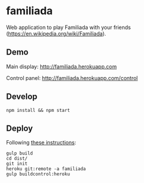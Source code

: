 # familiada
Web application to play Familiada with your friends (https://en.wikipedia.org/wiki/Familiada).

## Demo
Main display: http://familiada.herokuapp.com

Control panel: http://familiada.herokuapp.com/control

## Develop
`npm install && npm start`

## Deploy
Following [these instructions](https://angular-fullstack.github.io/generators/heroku/):
```
gulp build
cd dist/
git init
heroku git:remote -a familiada
gulp buildcontrol:heroku
```
